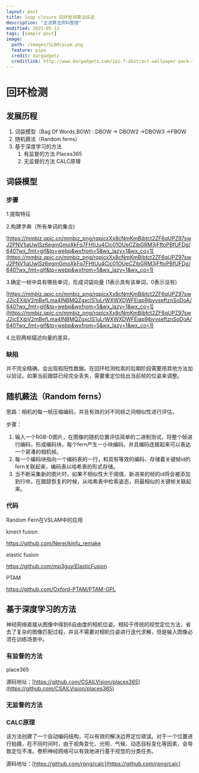 ```yaml
---
layout: post
title: loop closure 回环检测算法综述
description: "主流算法资料整理"
modified: 2021-05-13
tags: [sample post]
image:
  path: /images/SLAM/pipe.png
  feature: pipe
  credit: dargadgetz
  creditlink: http://www.dargadgetz.com/ios-7-abstract-wallpaper-pack-for-iphone-5-and-ipod-touch-retina/
---
```

# 回环检测

## 发展历程

1. 词袋模型（Bag Of Words,BOW) : DBOW → DBOW2 →DBOW3 →FBOW
2. 随机蕨法（Random ferns）
3. 基于深度学习的方法
   1. 有监督的方法 Places365
   2. 无监督的方法 CALC原理

## 词袋模型

### 步骤

1.提取特征

2.构建字典（所有单词的集合)

[https://mmbiz.qpic.cn/mmbiz_png/rqpicxXx8cNmKmBibtct2ZF6qUPZ97swJ2PNV1iaUwlSz6egmGmoXkFq7FHtUu4Cic01OUeCZibGRM3jFftoPBfUFDg/640?wx_fmt=gif&tp=webp&wxfrom=5&wx_lazy=1&wx_co=1](https://mmbiz.qpic.cn/mmbiz_png/rqpicxXx8cNmKmBibtct2ZF6qUPZ97swJ2PNV1iaUwlSz6egmGmoXkFq7FHtUu4Cic01OUeCZibGRM3jFftoPBfUFDg/640?wx_fmt=gif&tp=webp&wxfrom=5&wx_lazy=1&wx_co=1)

3.确定一帧中具有哪些单词，形成词袋向量 (1表示具有该单词，0表示没有)

[https://mmbiz.qpic.cn/mmbiz_png/rqpicxXx8cNmKmBibtct2ZF6qUPZ97swJ2icEXibV2mBefLma4INBMQZgxcIS1uLrWXWXDWFEiap9ibvvseftznSoDoA/640?wx_fmt=gif&tp=webp&wxfrom=5&wx_lazy=1&wx_co=1](https://mmbiz.qpic.cn/mmbiz_png/rqpicxXx8cNmKmBibtct2ZF6qUPZ97swJ2icEXibV2mBefLma4INBMQZgxcIS1uLrWXWXDWFEiap9ibvvseftznSoDoA/640?wx_fmt=gif&tp=webp&wxfrom=5&wx_lazy=1&wx_co=1)

4.比较两帧描述向量的差异。

### 缺陷

并不完全精确，会出现假阳性数据。在回环检测检索的后期阶段需要用其他方法加以验证。如果当前跟踪已经完全丢失，需要重定位给出当前帧的位姿来调整。

## 随机蕨法（Random ferns）

思路：相机的每一帧压缩编码，并且有效的对不同帧之间相似性进行评估。

步骤：

1. 输入一个RGB-D图片，在图像的随机位置评估简单的二进制测试，将整个帧进行编码，形成编码块，每个fern产生一小块编码，并且编码连接起来可以表达一个紧凑的相机帧。
2. 每一个编码块指向一个编码表的一行，和具有等效的编码、存储着关键帧id的fern关联起来，编码表以哈希表的形式存储。
3. 当不断采集新的图片时，如果不相似性大于阈值，新进来的帧的id将会被添加到行中。在跟踪恢复的时候，从哈希表中检索姿态，将最相似的关键帧关联起来。

### 代码

Random Fern在VSLAM中的应用

kinect fusion

https://github.com/Nerei/kinfu_remake

elastic fusion

https://github.com/mp3guy/ElasticFusion

PTAM

https://github.com/Oxford-PTAM/PTAM-GPL

## 基于深度学习的方法

神经网络直接从图像中得到6自由度的相机位姿。相较于传统的视觉定位方法，省去了复杂的图像匹配过程，并且不需要对相机位姿进行迭代求解，但是输入图像必须在训练场景中。

### 有监督的方法

place365

源码地址：[https://github.com/CSAILVision/places365](https://github.com/CSAILVision/places365)

### 无监督的方法

### CALC原理

该方法创建了一个自动编码结构，可以有效的解决边界定位错误。对于一个位置进行拍摄，在不同时间时，由于视角变化、光照、气候、动态目标变化等因素，会导致定位不准。卷积神经网络可以有效地进行基于视觉的分类任务。

源码地址：[https://github.com/rpng/calc](https://github.com/rpng/calc)